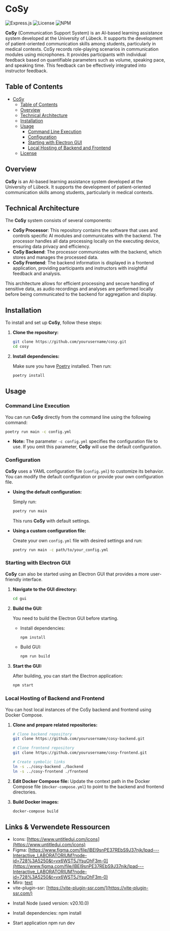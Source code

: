# CoSy

![Express.js](https://img.shields.io/badge/Express-4.18.2-blue.svg)
![License](https://img.shields.io/badge/License-MIT-green.svg)
![NPM](https://img.shields.io/badge/Build-NPM-blue.svg)


**CoSy** (Communication Support System) is an AI-based learning assistance system developed at the University of Lübeck. It supports the development of patient-oriented communication skills among students, particularly in medical contexts. CoSy records role-playing scenarios in communication modules using microphones. It provides participants with individual feedback based on quantifiable parameters such as volume, speaking pace, and speaking time. This feedback can be effectively integrated into instructor feedback.

## Table of Contents

- [CoSy](#cosy)
  - [Table of Contents](#table-of-contents)
  - [Overview](#overview)
  - [Technical Architecture](#technical-architecture)
  - [Installation](#installation)
  - [Usage](#usage)
    - [Command Line Execution](#command-line-execution)
    - [Configuration](#configuration)
    - [Starting with Electron GUI](#starting-with-electron-gui)
    - [Local Hosting of Backend and Frontend](#local-hosting-of-backend-and-frontend)
  - [License](#license)

## Overview

**CoSy** is an AI-based learning assistance system developed at the University of Lübeck. It supports the development of patient-oriented communication skills among students, particularly in medical contexts.

## Technical Architecture

The **CoSy** system consists of several components:

- **CoSy Processor**: This repository contains the software that uses and controls specific AI modules and communicates with the backend. The processor handles all data processing locally on the executing device, ensuring data privacy and efficiency.
- **CoSy Backend**: The processor communicates with the backend, which stores and manages the processed data.
- **CoSy Frontend**: The backend information is displayed in a frontend application, providing participants and instructors with insightful feedback and analysis.

This architecture allows for efficient processing and secure handling of sensitive data, as audio recordings and analyses are performed locally before being communicated to the backend for aggregation and display.

## Installation

To install and set up **CoSy**, follow these steps:


1. **Clone the repository:**

     ```bash
     git clone https://github.com/yourusername/cosy.git
     cd cosy
     ```

2. **Install dependencies:**

     Make sure you have [Poetry](https://python-poetry.org/) installed. Then run:

     ```bash
     poetry install
     ```

## Usage

### Command Line Execution

You can run **CoSy** directly from the command line using the following command:

```bash
poetry run main -c config.yml
```

- **Note:** The parameter ```-c config.yml``` specifies the configuration file to use. If you omit this parameter, **CoSy** will use the default configuration.

### Configuration

**CoSy** uses a YAML configuration file (```config.yml```) to customize its behavior. You can modify the default configuration or provide your own configuration file.

- **Using the default configuration:**

    Simply run:

    ```bash
    poetry run main
    ```

    This runs **CoSy** with default settings.

- **Using a custom configuration file:**

    Create your own ```config.yml``` file with desired settings and run:

    ```bash
    poetry run main -c path/to/your_config.yml
    ```

### Starting with Electron GUI

**CoSy** can also be started using an Electron GUI that provides a more user-friendly interface.

1. **Navigate to the GUI directory:**

     ```bash
     cd gui
     ```

2. **Build the GUI:**

     You need to build the Electron GUI before starting.

     - Install dependencies:

         ```bash
         npm install
         ```

     - Build GUI:

         ```bash
         npm run build
         ```

3. **Start the GUI:**

     After building, you can start the Electron application:

     ```bash
     npm start
     ```

### Local Hosting of Backend and Frontend

You can host local instances of the CoSy backend and frontend using Docker Compose.

1. **Clone and prepare related repositories:**

    ```bash
    # Clone backend repository
    git clone https://github.com/yourusername/cosy-backend.git
    
    # Clone frontend repository
    git clone https://github.com/yourusername/cosy-frontend.git
    
    # Create symbolic links
    ln -s ../cosy-backend ./backend
    ln -s ../cosy-frontend ./frontend
    ```
2. **Edit Docker Compose file:**
    Update the context path in the Docker Compose file (```docker-compose.yml```) to point to the backend and frontend directories.
3. **Build Docker images:**

    ```bash
    docker-compose build
    ```



## Links & Verwendete Ressourcen

- Icons: [https://www.untitledui.com/icons](https://www.untitledui.com/icons)
- Figma: [https://www.figma.com/file/lBEl9snPE37REbS9J37njk/Ipad---Interactive_LABORATORIUM?node-id=728%3A5250&t=vx6WST5JYsuOhF3m-0](https://www.figma.com/file/lBEl9snPE37REbS9J37njk/Ipad---Interactive_LABORATORIUM?node-id=728%3A5250&t=vx6WST5JYsuOhF3m-0)
- Miro: [text](https://)
- vite-plugin-ssr: [https://vite-plugin-ssr.com/](https://vite-plugin-ssr.com/)


* Install Node (used version: v20.10.0)


* Install dependencies:
npm install 

* Start application
npm run dev
